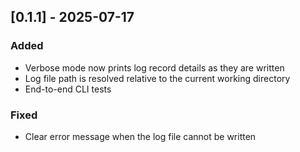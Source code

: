## [0.1.1] - 2025-07-17
### Added
- Verbose mode now prints log record details as they are written
- Log file path is resolved relative to the current working directory
- End-to-end CLI tests
### Fixed
- Clear error message when the log file cannot be written
